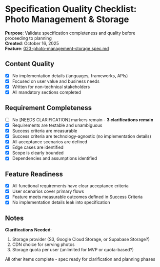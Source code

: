 # Specification Quality Checklist: Photo Management & Storage

**Purpose**: Validate specification completeness and quality before proceeding to planning  
**Created**: October 16, 2025  
**Feature**: [023-photo-management-storage spec.md](../spec.md)

## Content Quality

- [x] No implementation details (languages, frameworks, APIs)
- [x] Focused on user value and business needs
- [x] Written for non-technical stakeholders
- [x] All mandatory sections completed

## Requirement Completeness

- [ ] No [NEEDS CLARIFICATION] markers remain - **3 clarifications remain**
- [x] Requirements are testable and unambiguous
- [x] Success criteria are measurable
- [x] Success criteria are technology-agnostic (no implementation details)
- [x] All acceptance scenarios are defined
- [x] Edge cases are identified
- [x] Scope is clearly bounded
- [x] Dependencies and assumptions identified

## Feature Readiness

- [x] All functional requirements have clear acceptance criteria
- [x] User scenarios cover primary flows
- [x] Feature meets measurable outcomes defined in Success Criteria
- [x] No implementation details leak into specification

## Notes

**Clarifications Needed**:
1. Storage provider (S3, Google Cloud Storage, or Supabase Storage?)
2. CDN choice for serving photos
3. Storage quota per user (unlimited for MVP or quota-based?)

All other items complete - spec ready for clarification and planning phases

